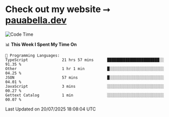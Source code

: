 # Check out my website ⭢ [pauabella.dev](https://pauabella.dev)

<!--START_SECTION:waka-->
![Code Time](http://img.shields.io/badge/Code%20Time-4%2C611%20hrs%2023%20mins-blue)

📊 **This Week I Spent My Time On** 

```text
💬 Programming Languages: 
TypeScript               21 hrs 57 mins      ███████████████████████░░   91.35 % 
Other                    1 hr 1 min          █░░░░░░░░░░░░░░░░░░░░░░░░   04.25 % 
JSON                     57 mins             █░░░░░░░░░░░░░░░░░░░░░░░░   04.01 % 
JavaScript               3 mins              ░░░░░░░░░░░░░░░░░░░░░░░░░   00.27 % 
Gettext Catalog          1 min               ░░░░░░░░░░░░░░░░░░░░░░░░░   00.07 % 
```


 Last Updated on 20/07/2025 18:08:04 UTC
<!--END_SECTION:waka-->
